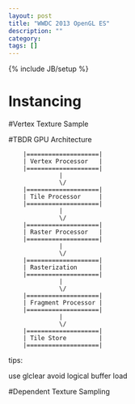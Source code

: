```yaml
---
layout: post
title: "WWDC 2013 OpenGL ES"
description: ""
category: 
tags: []
---
```

{% include JB/setup %}

# Instancing

#Vertex Texture Sample

#TBDR GPU Architecture

        |====================|
        | Vertex Processor   |
        |====================|
                  |
                  \/
        |====================|          
        | Tile Processor     |
        |====================|
                  |
                  \/
        |====================|          
        | Raster Processor   |
        |====================|
                  |
                  \/
        |====================|          
        | Rasterization      |
        |====================|
                  |
                  \/
        |====================|          
        | Fragment Processor |
        |====================|
                  |
                  \/
        |====================|          
        | Tile Store         |
        |====================|

tips:

use glclear avoid logical buffer load


#Dependent Texture Sampling